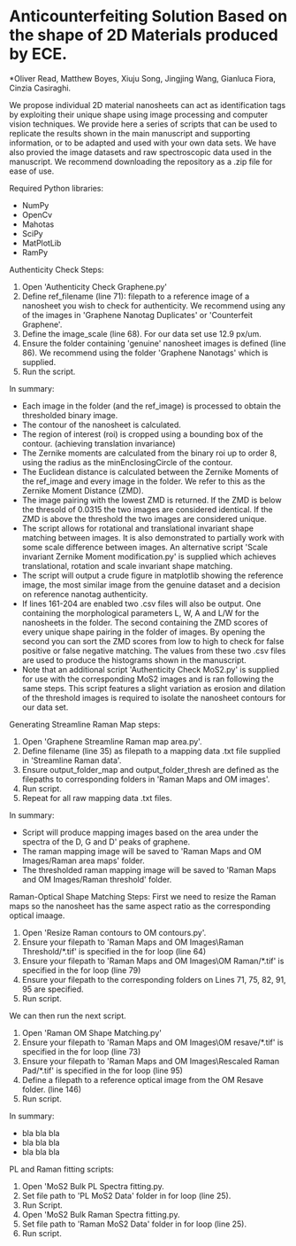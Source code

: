 # Anticounterfeiting Solution Based on the shape of 2D Materials produced by ECE.
*Oliver Read, Matthew Boyes, Xiuju Song, Jingjing Wang, Gianluca Fiora, Cinzia Casiraghi.

We propose individual 2D material nanosheets can act as identification tags by exploiting their unique shape using image processing and computer vision techniques. We provide here a series of scripts that can be used to replicate the results shown in the main manuscript and supporting information, or to be adapted and used with your own data sets. We have also provied the image datasets and raw spectroscopic data used in the manuscript. We recommend downloading the repository as a .zip file for ease of use.

Required Python libraries:
* NumPy
* OpenCv
* Mahotas
* SciPy
* MatPlotLib
* RamPy

Authenticity Check Steps:
1. Open 'Authenticity Check Graphene.py'
2. Define ref_filename (line 71): filepath to a reference image of a nanosheet you wish to check for authenticity. We recommend using any of the images in 'Graphene Nanotag Duplicates' or 'Counterfeit Graphene'.
3. Define the image_scale (line 68). For our data set use 12.9 px/um.
4. Ensure the folder containing 'genuine' nanosheet images is defined (line 86). We recommend using the folder 'Graphene Nanotags' which is supplied.
5. Run the script.

In summary:
* Each image in the folder (and the ref_image) is processed to obtain the thresholded binary image.
* The contour of the nanosheet is calculated.
* The region of interest (roi) is cropped using a bounding box of the contour. (achieving translation invariance)
* The Zernike moments are calculated from the binary roi up to order 8, using the radius as the minEnclosingCircle of the contour.
* The Euclidean distance is calculated between the Zernike Moments of the ref_image and every image in the folder. We refer to this as the Zernike Moment Distance (ZMD).
* The image pairing with the lowest ZMD is returned. If the ZMD is below the thresold of 0.0315 the two images are considered identical. If the ZMD is above the threshold the two images are considered unique.
* The script allows for rotational and translational invariant shape matching between images. It is also demonstrated to partially work with some scale difference between images. An alternative script 'Scale invariant Zernike Moment modification.py' is supplied which achieves translational, rotation and scale invariant shape matching.
* The script will output a crude figure in matplotlib showing the reference image, the most similar image from the genuine dataset and a decision on reference nanotag authenticity. 
* If lines 161-204 are enabled two .csv files will also be output. One containing the morphological parameters L, W, A and L/W for the nanosheets in the folder. The second containing the ZMD scores of every unique shape pairing in the folder of images. By opening the second you can sort the ZMD scores from low to high to check for false positive or false negative matching. The values from these two .csv files are used to produce the histograms shown in the manuscript.
* Note that an additional script 'Authenticity Check MoS2.py' is supplied for use with the corresponding MoS2 images and is ran following the same steps. This script features a slight variation as erosion and dilation of the threshold images is required to isolate the nanosheet contours for our data set.

Generating Streamline Raman Map steps:
1. Open 'Graphene Streamline Raman map area.py'.
2. Define filename (line 35) as filepath to a mapping data .txt file supplied in 'Streamline Raman data'.
3. Ensure output_folder_map and output_folder_thresh are defined as the filepaths to corresponding  folders in 'Raman Maps and OM images'.
4. Run script.
5. Repeat for all raw mapping data .txt files.

In summary:
* Script will produce mapping images based on the area under the spectra of the D, G and D' peaks of graphene.
* The raman mapping image will be saved to 'Raman Maps and OM Images/Raman area maps' folder.
* The thresholded raman mapping image will be saved to 'Raman Maps and OM Images/Raman threshold' folder.


Raman-Optical Shape Matching Steps:
First we need to resize the Raman maps so the nanosheet has the same aspect ratio as the corresponding optical imaage.
1. Open 'Resize Raman contours to OM contours.py'.
2. Ensure your filepath to 'Raman Maps and OM Images\Raman Threshold/*.tif' is specified in the for loop (line 64)
3. Ensure your filepath to 'Raman Maps and OM Images\OM Raman/*.tif' is specified in the for loop (line 79)
4. Ensure your filepath to the corresponding folders on Lines 71, 75, 82, 91, 95 are specified.
5. Run script.

We can then run the next script.
1. Open 'Raman OM Shape Matching.py'
2. Ensure your filepath to 'Raman Maps and OM Images\OM resave/*.tif' is specified in the for loop (line 73)
3. Ensure your filepath to 'Raman Maps and OM Images\Rescaled Raman Pad/*.tif' is specified in the for loop (line 95)
4. Define a filepath to a reference optical image from the OM Resave folder. (line 146)
5. Run script.

In summary:
* bla bla bla
* bla bla bla
* bla bla bla

PL and Raman fitting scripts:
1. Open 'MoS2 Bulk PL Spectra fitting.py.
2. Set file path to 'PL MoS2 Data' folder in for loop (line 25).
3. Run Script.
4. Open 'MoS2 Bulk Raman Spectra fitting.py.
5. Set file path to 'Raman MoS2 Data' folder in for loop (line 25).
6. Run script.




